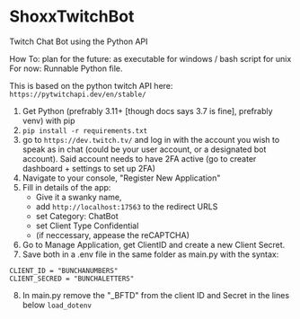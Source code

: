# ShoxxTwitchBot
Twitch Chat Bot using the Python API

How To:
plan for the future: as executable for windows / bash script for unix
For now: Runnable Python file.

This is based on the python twitch API here: `https://pytwitchapi.dev/en/stable/`

1. Get Python (prefrably 3.11+ [though docs says 3.7 is fine], prefrably venv) with pip
2. `pip install -r requirements.txt`
3. go to `https://dev.twitch.tv/` and log in with the account you wish to speak as in chat (could be your user account, or a designated bot account). Said account needs to have 2FA active (go to creater dashboard + settings to set up 2FA)
4. Navigate to your console, "Register New Application"
5. Fill in details of the app:
    - Give it a swanky name, 
    - add `http://localhost:17563` to the redirect URLS
    - set Category: ChatBot
    - set Client Type Confidential
    - (if neccessary, appease the reCAPTCHA)
6. Go to Manage Application, get ClientID and create a new Client Secret.
7. Save both in a .env file in the same folder as main.py with the syntax:
```text
CLIENT_ID = "BUNCHANUMBERS"
CLIENT_SECRED = "BUNCHALETTERS"
```
8. In main.py remove the "_BFTD" from the client ID and Secret in the lines below `load_dotenv`
